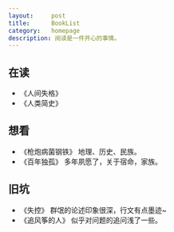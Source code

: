 ```yaml
---
layout:     post
title:      BookList
category: 	homepage
description: 阅读是一件开心的事情。
---
```

## 在读
+ 《人间失格》
+ 《人类简史》

## 想看

+ 《枪炮病菌钢铁》  地理、历史、民族。
+ 《百年独孤》		多年夙愿了，关于宿命，家族。

## 旧坑
+ 《失控》 群氓的论述印象很深，行文有点墨迹~
+ 《追风筝的人》 似乎对问题的追问浅了一些。